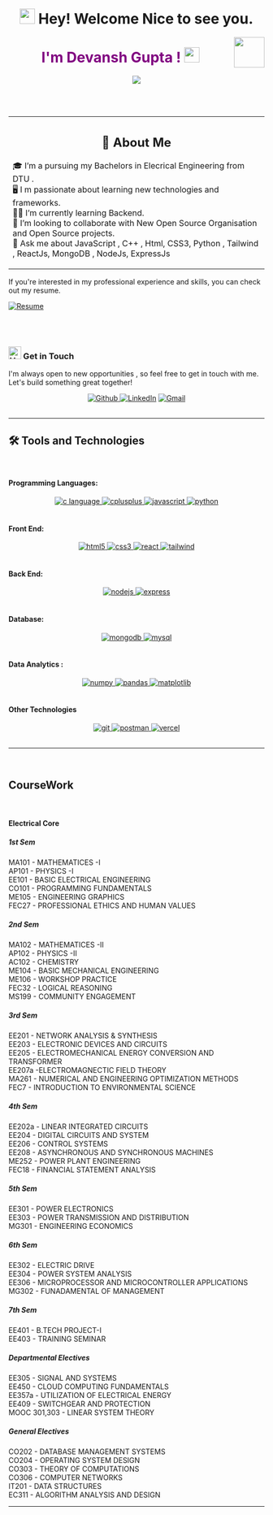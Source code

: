 
<h1 align="center">
  <img
    src="https://emojis.slackmojis.com/emojis/images/1643514732/7373/hand_wave.gif?1643514732"
    width="30"
  /> Hey! Welcome Nice to see you.
</h1>
<img align='right' src="https://media.giphy.com/media/M9gbBd9nbDrOTu1Mqx/giphy.gif" width="60">


<h1 align="center" style="color:purple;">I'm Devansh Gupta ! <img
    src="https://emojis.slackmojis.com/emojis/images/1531849430/4246/blob-sunglasses.gif?1531849430"
    width="30"
  /></h1>

<p align="center">
    <img src="https://readme-typing-svg.demolab.com/?lines=Full-stack%20web%20%20developer;Always%20learning%20new%20things&font=Fira%20Code&center=true&width=440&height=45&color=6495ED&vCenter=true&pause=1000&size=22" />
</p>

<br/>



<br/>



<table align = "center">
<tr>
<td>
<h2 align = "center">📖 About Me</h2>

<p align = "left">
🎓 I’m a pursuing my Bachelors in Elecrical Engineering from DTU .<br>
🖥 I m passionate about learning new technologies and frameworks.<br>
👨‍💻 I’m currently learning Backend.<br>
🤝 I’m looking to collaborate with New Open Source Organisation and Open Source projects.<br>
💬 Ask me about JavaScript , C++ , Html, CSS3, Python , Tailwind , ReactJs, MongoDB , NodeJs, ExpressJs <br>
</p>
</h4>
</td>
</tr>
</table>

If you're interested in my professional experience and skills, you can check out my resume.

[![Resume](https://img.shields.io/badge/Devansh%20Gupta-RESUME-blue?style=for-the-badge&labelColor=1DA1F2&color=5865f2&logoColor=white)](https://drive.google.com/file/d/1bRsMgQjhAWn6HTAp5uPl1_mBYL014jJG/view?usp=sharing)

<br/>

<br/>

### <img src="https://raw.githubusercontent.com/Tarikul-Islam-Anik/Animated-Fluent-Emojis/master/Emojis/Hand%20gestures/Handshake.png" alt="Handshake" width="25" height="25" /> Get in Touch

I'm always open to new opportunities , so feel free to get in touch with me. Let's build something great together!

<div align='center'><a href="https://github.com/deva766825gupta" target="_blank"><img alt="Github" src="https://img.shields.io/badge/GitHub-%2312100E.svg?&style=for-the-badge&logo=Github&logoColor=white" /></a><a href="https://www.linkedin.com/in/devansh-g-14a334225?utm_source=share&utm_campaign=share_via&utm_content=profile&utm_medium=android_app" target="_blank"> <img alt="LinkedIn" src="https://img.shields.io/badge/linkedin-%230077B5.svg?&style=for-the-badge&logo=linkedin&logoColor=white" /></a>  <a href="mailto:devanshg755@gmail.com" target="_blank"><img alt="Gmail" src="https://img.shields.io/badge/Gmail-D14836?style=for-the-badge&logo=gmail&logoColor=white" /></a> 

</div>
<br/>
<hr>
<h2>🛠️ Tools and Technologies</h2>

<br/>

<h4>Programming Languages:</h4>

<div align="center">
<a href="https://www.cprogramming.com/" target="_blank" rel="noreferrer"> <img src="https://img.shields.io/badge/C-00599C?style=for-the-badge&logo=c&logoColor=white" alt="c language" /> </a>
<a href="https://www.w3schools.com/cpp/" target="_blank" rel="noreferrer"> <img src="https://img.shields.io/badge/C%2B%2B-00599C?style=for-the-badge&logo=c%2B%2B&logoColor=white" alt="cplusplus"/> </a>
<a href="https://developer.mozilla.org/en-US/docs/Web/JavaScript" target="_blank" rel="noreferrer"> <img src="https://img.shields.io/badge/JavaScript-F7DF1E?style=for-the-badge&logo=javascript&logoColor=black" alt="javascript"/> </a>

<a href="https://www.python.org" target="_blank">
<img
    src="https://img.shields.io/badge/Python-14354C?style=for-the-badge&logo=python&logoColor=white"
    alt="python"
  />
</a>

</div>

<br/>


<h4>Front End:</h4>
<div align="center">
<a href="https://www.w3.org/html/" target="_blank" rel="noreferrer"> <img src="https://img.shields.io/badge/HTML5-E34F26?style=for-the-badge&logo=html5&logoColor=white" alt="html5"/> </a>
<a href="https://www.w3schools.com/css/" target="_blank" rel="noreferrer"> <img src="https://img.shields.io/badge/CSS3-1572B6?style=for-the-badge&logo=css3&logoColor=white" alt="css3" /> </a>
<a href="https://reactjs.org/" target="_blank" rel="noreferrer"> <img src="https://img.shields.io/badge/React-20232A?style=for-the-badge&logo=react&logoColor=white&color=148dff" alt="react" /> </a>
<a href="https://tailwindcss.com/" target="_blank" rel="noreferrer"> <img src="https://img.shields.io/badge/Tailwind_CSS-38B2AC?style=for-the-badge&logo=tailwind-css&logoColor=white" alt="tailwind" /> </a>


</div>


<br/>

<h4>Back End:</h4>
<div align="center">
<a href="https://nodejs.org" target="_blank" rel="noreferrer"> <img src="https://img.shields.io/badge/Node.js-8A2BE2?style=for-the-badge&logo=Node.js&color=b3ffb0" alt="nodejs" /> </a>
<a href="https://expressjs.com" target="_blank" rel="noreferrer"> <img src="https://img.shields.io/badge/Express.js-404D59?style=for-the-badge&color=008712" alt="express"/> </a>



</div>

<br/>

<h4>Database:</h4>
<div align="center">
<a href="https://www.mongodb.com/" target="_blank" rel="noreferrer"> <img src="https://img.shields.io/badge/MongoDB-4EA94B?style=for-the-badge&logo=mongodb&logoColor=white" alt="mongodb" /> </a>
<a href="https://www.mysql.com/" target="_blank" rel="noreferrer"> <img src="https://img.shields.io/badge/MySQL-00000F?style=for-the-badge&logo=mysql&logoColor=orange&color=257bc2" alt="mysql" /> </a>

</div>

<br/>

<h4>Data Analytics :</h4>
<div align="center">
  <a href="https://numpy.org/" target="_blank" rel="noreferrer"> <img src="https://img.shields.io/badge/numpy-%23013243.svg?style=for-the-badge&logo=numpy&logoColor=white" alt="numpy" /> </a>
  <a href="https://pandas.pydata.org/" target="_blank" rel="noreferrer"> <img src="https://img.shields.io/badge/pandas-%23150458.svg?style=for-the-badge&logo=pandas&logoColor=white" alt="pandas" /> </a>
  
  <a href="https://matplotlib.org/" target="_blank">
    <img
      src="https://img.shields.io/badge/Matplotlib-%23ffffff.svg?style=for-the-badge&logo=Matplotlib&color=afd6fa"
      alt="matplotlib"
    />
  </a>
  
 
  
</div>
<br/>

<h4>Other Technologies</h4>
<div align="center">
<a href="https://git-scm.com/" target="_blank" rel="noreferrer"> <img src="https://img.shields.io/badge/git-%23F05033.svg?style=for-the-badge&logo=git&logoColor=white" alt="git" /> </a>
<a href="https://postman.com" target="_blank" rel="noreferrer"> <img src="https://img.shields.io/badge/Postman-FF6C37?style=for-the-badge&logo=postman&logoColor=white" alt="postman" /> </a>
<a href="https://vercel.com/" target="_blank" rel="noreferrer"> <img src="https://img.shields.io/badge/vercel-%23000000.svg?style=for-the-badge&logo=vercel&logoColor=white" alt="vercel" /> </a>
  
</div>

<br />
<hr />
<br />
<h2> CourseWork</h2>
<br>
<h4>Electrical Core </h4> 
<h5><p>1st Sem</p></h5>
MA101 - MATHEMATICES -I <br>
AP101 - PHYSICS -I<br>
EE101 - BASIC ELECTRICAL ENGINEERING<br>
CO101 - PROGRAMMING FUNDAMENTALS <br>
ME105 - ENGINEERING GRAPHICS <br>
FEC27 - PROFESSIONAL ETHICS AND HUMAN VALUES<br>
<h5><p>2nd Sem</p></h5>
MA102 - MATHEMATICES -II <br>
AP102 - PHYSICS -II<br>
AC102 - CHEMISTRY<br>
ME104 - BASIC MECHANICAL ENGINEERING  <br>
ME106 - WORKSHOP PRACTICE<br>
FEC32 - LOGICAL REASONING<br>
MS199 - COMMUNITY ENGAGEMENT <br>
<h5><p>3rd Sem</p></h5>
EE201 - NETWORK ANALYSIS & SYNTHESIS<br>
EE203 - ELECTRONIC DEVICES AND CIRCUITS <br>
EE205 - ELECTROMECHANICAL ENERGY CONVERSION AND TRANSFORMER <br>
EE207a -ELECTROMAGNECTIC FIELD THEORY<br>
MA261 - NUMERICAL AND ENGINEERING OPTIMIZATION METHODS <br>
FEC7 - INTRODUCTION TO ENVIRONMENTAL SCIENCE<br>
<h5><p>4th Sem</p></h5>
EE202a - LINEAR INTEGRATED CIRCUITS <br>
EE204 - DIGITAL CIRCUITS AND SYSTEM<br>
EE206 - CONTROL SYSTEMS<br>
EE208 - ASYNCHRONOUS AND SYNCHRONOUS MACHINES <br>
ME252 - POWER PLANT ENGINEERING<br>
FEC18 - FINANCIAL STATEMENT ANALYSIS<br>

<h5><p>5th Sem</p></h5>
EE301 - POWER ELECTRONICS<br>
EE303 - POWER TRANSMISSION AND DISTRIBUTION<br>
MG301 - ENGINEERING ECONOMICS<br>
<h5><p>6th Sem</p></h5>
EE302 - ELECTRIC DRIVE<br>
EE304 - POWER SYSTEM ANALYSIS<br>
EE306 - MICROPROCESSOR AND MICROCONTROLLER APPLICATIONS<br>
MG302 - FUNADAMENTAL OF MANAGEMENT<br>
<h5><p>7th Sem</p></h5>
EE401 - B.TECH PROJECT-I <br>
EE403 - TRAINING SEMINAR<br>
<h5><p>Departmental Electives</p></h5>
EE305 - SIGNAL AND SYSTEMS <br>
EE450 - CLOUD COMPUTING FUNDAMENTALS <br>
EE357a - UTILIZATION OF ELECTRICAL ENERGY<br>
EE409 - SWITCHGEAR AND PROTECTION <br>
MOOC 301,303 - LINEAR SYSTEM THEORY <br>
<h5><p>General Electives</p></h5>
CO202 - DATABASE MANAGEMENT SYSTEMS<br>
CO204 - OPERATING SYSTEM DESIGN<br>
CO303 - THEORY OF COMPUTATIONS<br>
CO306 - COMPUTER NETWORKS<br>
IT201 - DATA STRUCTURES<br>
EC311 - ALGORITHM ANALYSIS AND DESIGN<br>
<hr>











